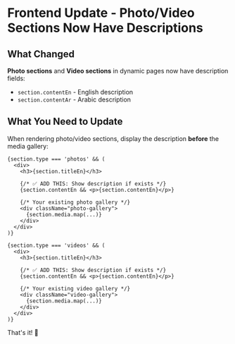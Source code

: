 # Frontend Update - Photo/Video Sections Now Have Descriptions

## What Changed

**Photo sections** and **Video sections** in dynamic pages now have description fields:

- `section.contentEn` - English description
- `section.contentAr` - Arabic description

## What You Need to Update

When rendering photo/video sections, display the description **before** the media gallery:

```tsx
{section.type === 'photos' && (
  <div>
    <h3>{section.titleEn}</h3>
    
    {/* ✅ ADD THIS: Show description if exists */}
    {section.contentEn && <p>{section.contentEn}</p>}
    
    {/* Your existing photo gallery */}
    <div className="photo-gallery">
      {section.media.map(...)}
    </div>
  </div>
)}

{section.type === 'videos' && (
  <div>
    <h3>{section.titleEn}</h3>
    
    {/* ✅ ADD THIS: Show description if exists */}
    {section.contentEn && <p>{section.contentEn}</p>}
    
    {/* Your existing video gallery */}
    <div className="video-gallery">
      {section.media.map(...)}
    </div>
  </div>
)}
```

That's it! 🎉
